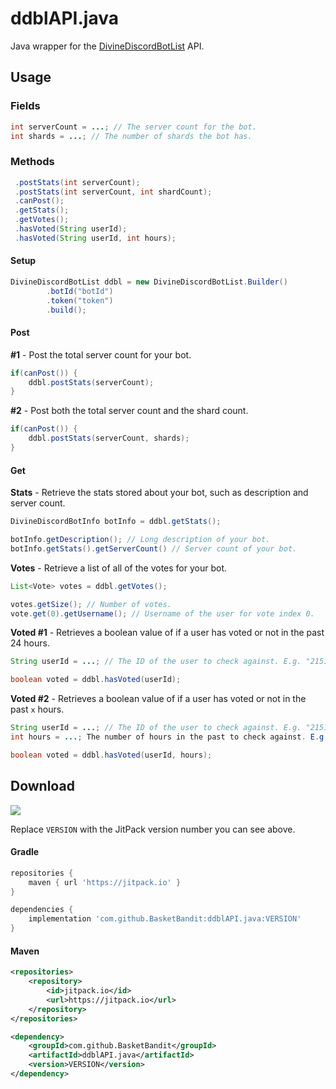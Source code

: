 # ddblAPI.java
Java wrapper for the [DivineDiscordBotList](https://divinediscordbots.com/) API.

## Usage

### Fields
```java
int serverCount = ...; // The server count for the bot.
int shards = ...; // The number of shards the bot has.
```

### Methods
```java
 .postStats(int serverCount);
 .postStats(int serverCount, int shardCount);
 .canPost();
 .getStats();
 .getVotes();
 .hasVoted(String userId);
 .hasVoted(String userId, int hours);
```

#### Setup
```java
DivineDiscordBotList ddbl = new DivineDiscordBotList.Builder()
        .botId("botId")
        .token("token")
        .build();
```

#### Post

**#1** - Post the total server count for your bot.
```java
if(canPost()) {
    ddbl.postStats(serverCount);
}
```

**#2** - Post both the total server count and the shard count.
```java
if(canPost()) {
    ddbl.postStats(serverCount, shards);
}
```

#### Get

**Stats** - Retrieve the stats stored about your bot, such as description and server count.
```java
DivineDiscordBotInfo botInfo = ddbl.getStats();

botInfo.getDescription(); // Long description of your bot.
botInfo.getStats().getServerCount() // Server count of your bot.
```

**Votes** - Retrieve a list of all of the votes for your bot.
```java
List<Vote> votes = ddbl.getVotes();

votes.getSize(); // Number of votes.
vote.get(0).getUsername(); // Username of the user for vote index 0.
```

**Voted #1** - Retrieves a boolean value of if a user has voted or not in the past 24 hours.
```java
String userId = ...; // The ID of the user to check against. E.g. "215161101460045834"

boolean voted = ddbl.hasVoted(userId);
```

**Voted #2** - Retrieves a boolean value of if a user has voted or not in the past `x` hours.
```java
String userId = ...; // The ID of the user to check against. E.g. "215161101460045834"
int hours = ...; The number of hours in the past to check against. E.g. 6.

boolean voted = ddbl.hasVoted(userId, hours);
```

## Download

[![](https://jitpack.io/v/BasketBandit/ddblAPI.java.svg)](https://jitpack.io/#BasketBandit/ddblAPI.java)
 
Replace `VERSION` with the JitPack version number you can see above.
 
#### Gradle
```gradle
repositories {
    maven { url 'https://jitpack.io' }
}
```

```gradle
dependencies {
    implementation 'com.github.BasketBandit:ddblAPI.java:VERSION'
}
```
 
#### Maven
```xml
<repositories>
    <repository>
        <id>jitpack.io</id>
        <url>https://jitpack.io</url>
    </repository>
</repositories>
```  

```xml
<dependency>
    <groupId>com.github.BasketBandit</groupId>
    <artifactId>ddblAPI.java</artifactId>
    <version>VERSION</version>
</dependency>
```